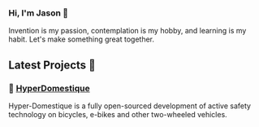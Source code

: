 ### Hi, I'm Jason 👋

Invention is my passion, contemplation is my hobby, and learning is my habit.
Let's make something great together.

## Latest Projects 🎨

### 🚴‍ [HyperDomestique](https://github.com/neuroquantifier/HyperDomestique)

Hyper-Domestique is a fully open-sourced development of active safety technology on bicycles, e-bikes and other two-wheeled vehicles. 


<!--
**neuroquantifier/neuroquantifier** is a ✨ _special_ ✨ repository because its `README.md` (this file) appears on your GitHub profile.

Here are some ideas to get you started:

- 🔭 I’m currently working on ...
- 🌱 I’m currently learning ...
- 👯 I’m looking to collaborate on ...
- 🤔 I’m looking for help with ...
- 💬 Ask me about ...
- 📫 How to reach me: ...
- 😄 Pronouns: ...
- ⚡ Fun fact: ...
-->
